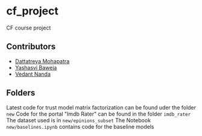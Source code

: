 # cf_project
CF course project

## Contributors
* [Dattatreya Mohapatra](https://github.com/dattatreya303)
* [Yashasvi Baweja](https://github.com/yashasvi97)
* [Vedant Nanda](https://github.com/nvedant07)

## Folders

Latest code for trust model matrix factorization can be found uder the folder `new`
Code for the portal "Imdb Rater" can be found in the folder `imdb_rater`
The dataset used is in `new/epinions_subset`
The Notebook `new/baselines.ipynb` contains code for the baseline models
